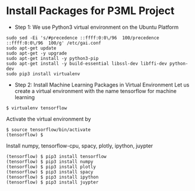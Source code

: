 # Install Packages for P3ML Project

* Step 1: We use Python3 virtual environment on the Ubuntu Platform
```
sudo sed -Ei 's/#precedence ::ffff:0:0\/96  100/precedence ::ffff:0:0\/96  100/g' /etc/gai.conf
sudo apt-get update
sudo apt-get -y upgrade
sudo apt-get install -y python3-pip
sudo apt-get install -y build-essential libssl-dev libffi-dev python-dev
sudo pip3 install virtualenv
```

* Step 2: Install Machine Learning Packages in Virtual Environment
Let us create a virtual environment with the name tensorflow for machine learning
```
$ virtualenv tensorflow
```
Activate the virtual environment by
```
$ source tensorflow/bin/activate
(tensorflow) $
```
Install numpy, tensorflow-cpu, spacy, plotly, ipython, juypter
```
(tensorflow) $ pip3 install tensorflow
(tensorflow) $ pip3 install numpy
(tensorflow) $ pip3 install plotly
(tensorflow) $ pip3 install spacy
(tensorflow) $ pip3 install ipython
(tensorflow) $ pip3 install juypter
```





